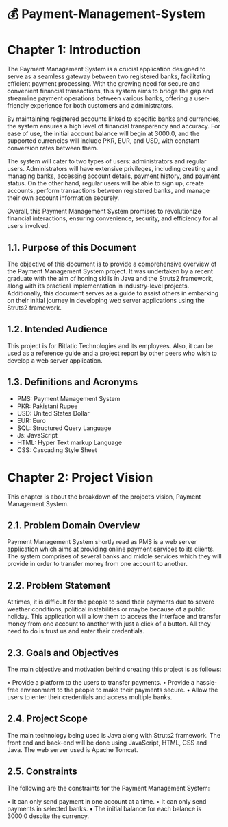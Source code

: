 # 💰 Payment-Management-System

# Chapter 1: Introduction

The Payment Management System is a crucial application designed to serve as a seamless gateway between two registered banks, facilitating efficient payment processing. With the growing need for secure and convenient financial transactions, this system aims to bridge the gap and streamline payment operations between various banks, offering a user-friendly experience for both customers and administrators.

By maintaining registered accounts linked to specific banks and currencies, the system ensures a high level of financial transparency and accuracy. For ease of use, the initial account balance will begin at 3000.0, and the supported currencies will include PKR, EUR, and USD, with constant conversion rates between them.

The system will cater to two types of users: administrators and regular users. Administrators will have extensive privileges, including creating and managing banks, accessing account details, payment history, and payment status. On the other hand, regular users will be able to sign up, create accounts, perform transactions between registered banks, and manage their own account information securely.

Overall, this Payment Management System promises to revolutionize financial interactions, ensuring convenience, security, and efficiency for all users involved.

## 1.1. Purpose of this Document

The objective of this document is to provide a comprehensive overview of the Payment Management System project. It was undertaken by a recent graduate with the aim of honing skills in Java and the Struts2 framework, along with its practical implementation in industry-level projects. Additionally, this document serves as a guide to assist others in embarking on their initial journey in developing web server applications using the Struts2 framework.

## 1.2. Intended Audience

This project is for Bitlatic Technologies and its employees. Also, it can be used as a reference guide and a project report by other peers who wish to develop a web server application.

## 1.3. Definitions and Acronyms

- PMS: Payment Management System
- PKR: Pakistani Rupee
- USD: United States Dollar
- EUR: Euro
- SQL: Structured Query Language
- Js: JavaScript
- HTML: Hyper Text markup Language
- CSS: Cascading Style Sheet

# Chapter 2: Project Vision
This chapter is about the breakdown of the project’s vision, Payment Management System.

## 2.1. Problem Domain Overview
Payment Management System shortly read as PMS is a web server application which aims at providing online payment services to its clients. The system comprises of several banks and middle services which they will provide in order to transfer money from one account to another.

## 2.2. Problem Statement
At times, it is difficult for the people to send their payments due to severe weather conditions, political instabilities or maybe because of a public holiday. This application will allow them to access the interface and transfer money from one account to another with just a click of a button. All they need to do is trust us and enter their credentials.

## 2.3. Goals and Objectives
The main objective and motivation behind creating this project is as follows:

• Provide a platform to the users to transfer payments.
• Provide a hassle-free environment to the people to make their payments secure.
• Allow the users to enter their credentials and access multiple banks.

## 2.4. Project Scope
The main technology being used is Java along with Struts2 framework. The front end and back-end will be done using JavaScript, HTML, CSS and Java. The web server used is Apache Tomcat.

## 2.5. Constraints
The following are the constraints for the Payment Management System:

• It can only send payment in one account at a time.
• It can only send payments in selected banks.
• The initial balance for each balance is 3000.0 despite the currency.

